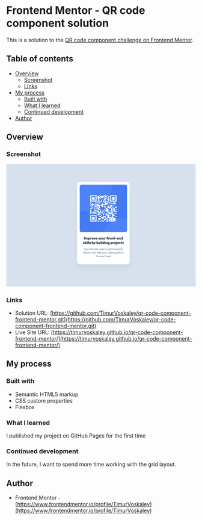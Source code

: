 # Frontend Mentor - QR code component solution

This is a solution to the [QR code component challenge on Frontend Mentor](https://www.frontendmentor.io/challenges/qr-code-component-iux_sIO_H). 

## Table of contents

- [Overview](#overview)
  - [Screenshot](#screenshot)
  - [Links](#links)
- [My process](#my-process)
  - [Built with](#built-with)
  - [What I learned](#what-i-learned)
  - [Continued development](#continued-development) 
- [Author](#author)


## Overview

### Screenshot

![](./images/Screenshot.png)



### Links

- Solution URL: [https://github.com/TimurVoskaley/qr-code-component-frontend-mentor.git](https://github.com/TimurVoskaley/qr-code-component-frontend-mentor.git)
- Live Site URL: [https://timurvoskaley.github.io/qr-code-component-frontend-mentor/](https://timurvoskaley.github.io/qr-code-component-frontend-mentor/)

## My process

### Built with

- Semantic HTML5 markup
- CSS custom properties
- Flexbox




### What I learned

I published my project on GitHub Pages for the first time


### Continued development

In the future, I want to spend more time working with the grid layout.


## Author

- Frontend Mentor - [https://www.frontendmentor.io/profile/TimurVoskaley](https://www.frontendmentor.io/profile/TimurVoskaley)


